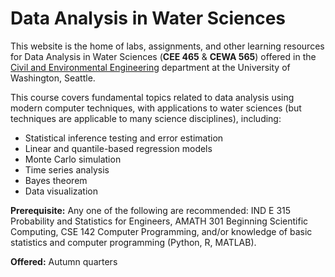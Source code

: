 # Data Analysis in Water Sciences

This website is the home of labs, assignments, and other learning resources for Data Analysis in Water Sciences (**CEE 465** & **CEWA 565**) offered in the [Civil and Environmental Engineering](https://www.ce.washington.edu/) department at the University of Washington, Seattle.

This course covers fundamental topics related to data analysis using modern computer techniques, with applications to water sciences (but techniques are applicable to many science disciplines), including:
 * Statistical inference testing and error estimation
 * Linear and quantile-based regression models
 * Monte Carlo simulation
 * Time series analysis
 * Bayes theorem
 * Data visualization 

**Prerequisite:** Any one of the following are recommended: IND E 315 Probability and Statistics for Engineers, AMATH 301 Beginning Scientific Computing, CSE 142 Computer Programming, and/or knowledge of basic statistics and computer programming (Python, R, MATLAB).

**Offered:** Autumn quarters

